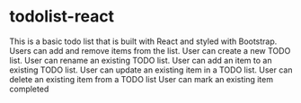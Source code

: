 # todolist-react

This is a basic todo list that is built with React and styled with Bootstrap.
Users can add and remove items from the list. 
User can create a new TODO list.
User can  rename an existing TODO list.
User can add an item to an existing TODO list.
User can update an existing item in a TODO list.
User can delete an existing item from a TODO list
User can mark an existing item completed

